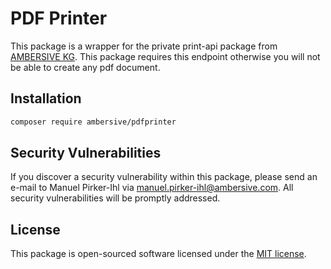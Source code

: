 # PDF Printer
This package is a wrapper for the private print-api package from [AMBERSIVE KG](https://ambersive.com). This package requires this endpoint otherwise you will not be able to create any pdf document.

## Installation

```bash
composer require ambersive/pdfprinter
```

## Security Vulnerabilities

If you discover a security vulnerability within this package, please send an e-mail to Manuel Pirker-Ihl via [manuel.pirker-ihl@ambersive.com](mailto:manuel.pirker-ihl@ambersive.com). All security vulnerabilities will be promptly addressed.

## License

This package is open-sourced software licensed under the [MIT license](https://opensource.org/licenses/MIT).


